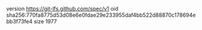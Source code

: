 version https://git-lfs.github.com/spec/v1
oid sha256:770fa8775d53d08e6e0fdae29e233955daf4bb522d88870c178694ebb3f73fe4
size 1977
